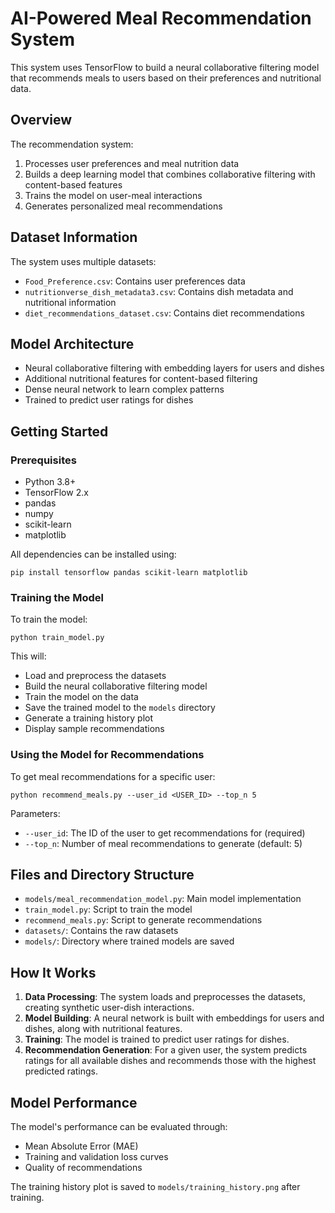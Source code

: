 # AI-Powered Meal Recommendation System

This system uses TensorFlow to build a neural collaborative filtering model that recommends meals to users based on their preferences and nutritional data.

## Overview

The recommendation system:
1. Processes user preferences and meal nutrition data
2. Builds a deep learning model that combines collaborative filtering with content-based features
3. Trains the model on user-meal interactions
4. Generates personalized meal recommendations

## Dataset Information

The system uses multiple datasets:
- `Food_Preference.csv`: Contains user preferences data
- `nutritionverse_dish_metadata3.csv`: Contains dish metadata and nutritional information
- `diet_recommendations_dataset.csv`: Contains diet recommendations

## Model Architecture

- Neural collaborative filtering with embedding layers for users and dishes
- Additional nutritional features for content-based filtering
- Dense neural network to learn complex patterns
- Trained to predict user ratings for dishes

## Getting Started

### Prerequisites
- Python 3.8+
- TensorFlow 2.x
- pandas
- numpy
- scikit-learn
- matplotlib

All dependencies can be installed using:
```
pip install tensorflow pandas scikit-learn matplotlib
```

### Training the Model

To train the model:
```
python train_model.py
```

This will:
- Load and preprocess the datasets
- Build the neural collaborative filtering model
- Train the model on the data
- Save the trained model to the `models` directory
- Generate a training history plot
- Display sample recommendations

### Using the Model for Recommendations

To get meal recommendations for a specific user:
```
python recommend_meals.py --user_id <USER_ID> --top_n 5
```

Parameters:
- `--user_id`: The ID of the user to get recommendations for (required)
- `--top_n`: Number of meal recommendations to generate (default: 5)

## Files and Directory Structure

- `models/meal_recommendation_model.py`: Main model implementation
- `train_model.py`: Script to train the model
- `recommend_meals.py`: Script to generate recommendations
- `datasets/`: Contains the raw datasets
- `models/`: Directory where trained models are saved

## How It Works

1. **Data Processing**: The system loads and preprocesses the datasets, creating synthetic user-dish interactions.
2. **Model Building**: A neural network is built with embeddings for users and dishes, along with nutritional features.
3. **Training**: The model is trained to predict user ratings for dishes.
4. **Recommendation Generation**: For a given user, the system predicts ratings for all available dishes and recommends those with the highest predicted ratings.

## Model Performance

The model's performance can be evaluated through:
- Mean Absolute Error (MAE)
- Training and validation loss curves
- Quality of recommendations

The training history plot is saved to `models/training_history.png` after training. 